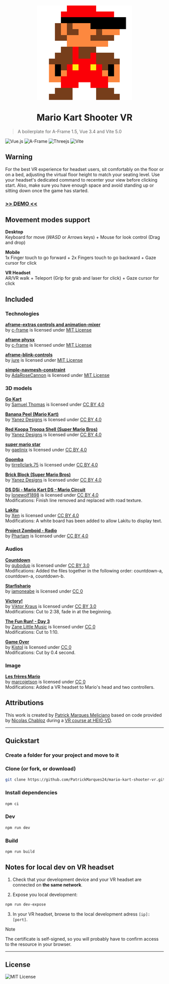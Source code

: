 <p align="center">
    <img src="./logo.png" alt="VAV Logo" align="center"/>
</p>
<h1 align="center">Mario Kart Shooter VR</h1>

> A boilerplate for A-Frame 1.5, Vue 3.4 and Vite 5.0

![Vue.js](https://img.shields.io/badge/vuejs-%2335495e.svg?style=for-the-badge&logo=vuedotjs&logoColor=%234FC08D)
![A-Frame](https://img.shields.io/badge/A%E2%80%93Frame-1.5-brightgreen?style=for-the-badge&labelColor=%23ef2d5e&color=%23ef2d5e)
![Threejs](https://img.shields.io/badge/threejs-black?style=for-the-badge&logo=three.js&logoColor=white)
![Vite](https://img.shields.io/badge/vite-%23646CFF.svg?style=for-the-badge&logo=vite&logoColor=white)

## Warning

For the best VR experience for headset users, sit comfortably on the floor
or on a bed, adjusting the virtual floor height to match your seating
level. Use your headset's dedicated command to recenter your view before
clicking start. Also, make sure you have enough space and avoid standing
up or sitting down once the game has started.

### [>> DEMO <<](https://vr49.onivers.com/patrick/)

## Movement modes support

**Desktop**\
Keyboard for move (_WASD_ or Arrows keys) + Mouse for look control (Drag and drop)

**Mobile** \
1x Finger touch to go forward + 2x Fingers touch to go backward + Gaze cursor for click

**VR Headset** \
AR/VR walk + Teleport (Grip for grab and laser for click) + Gaze cursor for click

## Included

### Technologies

[**aframe-extras controls and animation-mixer**](https://github.com/c-frame/aframe-extras) \
 by [c-frame](https://github.com/c-frame) is licensed under [MIT License](https://github.com/c-frame/aframe-extras/blob/master/LICENSE)

[**aframe physx**](https://github.com/c-frame/physx) \
 by [c-frame](https://github.com/c-frame) is licensed under [MIT License](https://github.com/c-frame/aframe-extras/blob/master/LICENSE)

[**aframe-blink-controls**](https://github.com/jure/aframe-blink-controls/) \
 by [jure](https://github.com/jure) is licensed under [MIT License](https://github.com/jure/aframe-blink-controls/blob/main/LICENSE)

[**simple-navmesh-constraint**](https://github.com/AdaRoseCannon/aframe-xr-boilerplate) \
 by [AdaRoseCannon](https://github.com/AdaRoseCannon) is licensed under [MIT License](https://github.com/AdaRoseCannon/aframe-xr-boilerplate/blob/glitch/LICENSE)

### 3D models

[**Go Kart**](https://skfb.ly/6TuMD) \
 by [Samuel Thomas](https://sketchfab.com/SamuelTea) is licensed under [CC BY 4.0](https://creativecommons.org/licenses/by/4.0/)

[**Banana Peel (Mario Kart)**](https://skfb.ly/6EvGw) \
 by [Yanez Designs](https://sketchfab.com/Yanez-Designs) is licensed under [CC BY 4.0](https://creativecommons.org/licenses/by/4.0/)

[**Red Koopa Troopa Shell (Super Mario Bros)**](https://skfb.ly/6zRWI) \
 by [Yanez Designs](https://sketchfab.com/Yanez-Designs) is licensed under [CC BY 4.0](https://creativecommons.org/licenses/by/4.0/)

[**super mario star**](https://skfb.ly/oyQUJ) \
 by [gaelinix](https://sketchfab.com/gaelinix) is licensed under [CC BY 4.0](https://creativecommons.org/licenses/by/4.0/)

[**Goomba**](https://skfb.ly/oLEQV) \
 by [tirrellclark.75](https://sketchfab.com/tirrellclark.75) is licensed under [CC BY 4.0](https://creativecommons.org/licenses/by/4.0/)

[**Brick Block (Super Mario Bros)**](https://skfb.ly/6zQG9) \
 by [Yanez Designs](https://sketchfab.com/Yanez-Designs) is licensed under [CC BY 4.0](https://creativecommons.org/licenses/by/4.0/)

[**DS DSi - Mario Kart DS - Mario Circuit**](https://skfb.ly/optKO) \
 by [lonewolf1898](https://sketchfab.com/lonewolf1898) is licensed under [CC BY 4.0](https://creativecommons.org/licenses/by/4.0/) \
 Modifications: Finish line removed and replaced with road texture.

[**Lakitu**](https://skfb.ly/oBoZp) \
 by [Xen](https://sketchfab.com/XenMC) is licensed under [CC BY 4.0](https://creativecommons.org/licenses/by/4.0/) \
 Modifications: A white board has been added to allow Lakitu to display text.

[**Project Zomboid - Radio**](https://skfb.ly/oPvCA) \
 by [Phartam](https://sketchfab.com/Phartam) is licensed under [CC BY 4.0](https://creativecommons.org/licenses/by/4.0/)

### Audios

[**Countdown**](https://opengameart.org/content/countdown) \
 by [qubodup](https://opengameart.org/users/qubodup) is licensed under [CC BY 3.0](https://creativecommons.org/licenses/by/3.0/) \
 Modifications: Added the files together in the following order: countdown-a, countdown-a, countdown-b.

[**Starfishario**](https://opengameart.org/content/starfishario) \
 by [iamoneabe](https://opengameart.org/users/iamoneabe) is licensed under [CC 0](https://creativecommons.org/publicdomain/zero/1.0/)

[**Victory!**](https://opengameart.org/content/victory-1) \
 by [Viktor Kraus](https://opengameart.org/users/viktor-kraus) is licensed under [CC BY 3.0](https://creativecommons.org/licenses/by/3.0/) \
 Modifications: Cut to 2:38, fade in at the beginning.

[**The Fun Run! - Day 3**](https://opengameart.org/content/the-fun-run-day-3) \
 by [Zane Little Music](https://opengameart.org/users/zane-little-music) is licensed under [CC 0](https://creativecommons.org/publicdomain/zero/1.0/) \
 Modifications: Cut to 1:10.

[**Game Over**](https://opengameart.org/content/game-over) \
 by [Kistol](https://opengameart.org/users/kistol) is licensed under [CC 0](https://creativecommons.org/publicdomain/zero/1.0/) \
 Modifications: Cut by 0.4 second.

### Image

[**Les frères Mario**](https://www.favicon.cc/?action=icon&file_id=137640) \
 by [marcojetson](https://www.favicon.cc/?action=icon_list&user_id=36881) is licensed under [CC 0](https://creativecommons.org/publicdomain/zero/1.0/) \
 Modifications: Added a VR headset to Mario's head and two controllers.

## Attributions

This work is created by [Patrick Marques Meliciano](https://github.com/PatrickMarques24) based on code provided by [Nicolas Chabloz](https://github.com/Chabloz) during a [VR course at HEIG-VD](https://github.com/Chabloz/VR-A-Frame).

---

## Quickstart

### Create a folder for your project and move to it

### Clone (or fork, or download)

```sh
git clone https://github.com/PatrickMarques24/mario-kart-shooter-vr.git
```

### Install dependencies

```sh
npm ci
```

### Dev

```sh
npm run dev
```

### Build

```sh
npm run build
```

## Notes for local dev on VR headset

1. Check that your development device and your VR headset are connected on **the same network**.

2. Expose you local development:

```sh
npm run dev-expose
```

3. In your VR headset, browse to the local development adress `[ip]:[port]`.

> [!NOTE]  
> The certificate is self-signed, so you will probably have to confirm access to the resource in your browser.

---

## License

![MIT License](https://img.shields.io/badge/License-MIT-brightgreen?style=for-the-badge&color=%23262626)
